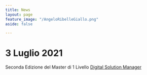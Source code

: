```yaml
---
title: News
layout: page
feature_image: "/AngeloRibelleGiallo.png"
aside: false

---
```


# 3 Luglio 2021 <br>
Seconda Edizione del Master di 1 Livello [Digital Solution Manager](https://digitalsolutionsmanager.unicam.it/index.html)
